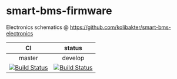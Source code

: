 # smart-bms-firmware

Electronics schematics @ <https://github.com/kolibakter/smart-bms-electronics>

| CI | status |
| :---: | :---: |
| master | develop |
| [![Build Status](https://travis-ci.org/kolibakter/smart-bms-firmware.svg?branch=master)](https://travis-ci.org/kolibakter/smart-bms-firmware) | [![Build Status](https://travis-ci.org/kolibakter/smart-bms-firmware.svg?branch=develop)](https://travis-ci.org/kolibakter/smart-bms-firmware) |
